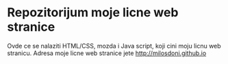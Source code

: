 # Repozitorijum moje licne web stranice

Ovde ce se nalaziti HTML/CSS, mozda i Java script, koji cini moju licnu web stranicu.
Adresa moje licne web stranice jete http://milosdoni.github.io